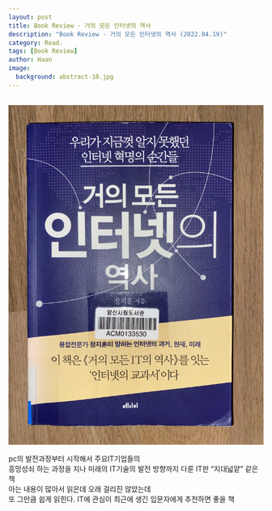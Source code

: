 ```yaml
---
layout: post
title: Book Review - 거의 모든 인터넷의 역사
description: "Book Review - 거의 모든 인터넷의 역사 (2022.04.19)" 
category: Read.
tags: [Book Review]
author: Haan
image:
  background: abstract-10.jpg
---
```

<br/>

<img src="/assets/img/2022/BR_220419.jpg">

pc의 발전과정부터 시작해서 주요IT기업들의   
흥망성쇠 하는 과정을 지나 미래의 IT기술의 발전 방향까지 다룬 IT판 “지대넓얕” 같은 책  
아는 내용이 많아서 읽은데 오래 걸리진 않았는데  
또 그만큼 쉽게 읽힌다. IT에 관심이 최근에 생긴 입문자에게 추천하면 좋을 책  
